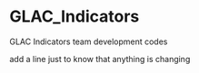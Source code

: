 # GLAC_Indicators
GLAC Indicators team development codes

add a line just to know that anything is changing